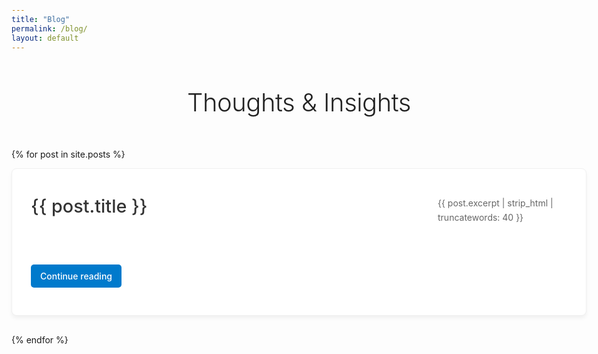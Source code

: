 ```yaml
---
title: "Blog"
permalink: /blog/
layout: default
---
```

# Thoughts & Insights

{% for post in site.posts %}
<article class="blog-post-card">
  <h2><a href="{{ post.url }}">{{ post.title }}</a></h2>
  
  <p class="excerpt">
    {{ post.excerpt | strip_html | truncatewords: 40 }}
  </p>

  <a href="{{ post.url }}" class="read-more">Continue reading</a>
</article>
{% endfor %}

<style>
body {
  max-width: 1200px;
  margin: 0 auto;
  padding: 40px 20px;
  font-family: -apple-system, BlinkMacSystemFont, "Segoe UI", Roboto, Helvetica, Arial, sans-serif;
}

h1 {
  text-align: center;
  font-size: 2.5rem;
  font-weight: 300;
  color: #222;
  margin-bottom: 50px;
  letter-spacing: -0.5px;
}

.blog-post-card {
  background: #ffffff;
  border: 1px solid #f0f0f0;
  border-radius: 8px;
  padding: 30px;
  margin-bottom: 30px;
  box-shadow: 0 4px 6px rgba(0,0,0,0.05);
  transition: all 0.3s ease;
}

.blog-post-card:hover {
  box-shadow: 0 6px 12px rgba(0,0,0,0.08);
  transform: translateY(-3px);
}

.blog-post-card h2 {
  margin: 0 0 20px 0;
  font-size: 1.8rem;
  font-weight: 500;
  color: #333;
}

.blog-post-card h2 a {
  color: #333;
  text-decoration: none;
  transition: color 0.2s ease;
}

.blog-post-card h2 a:hover {
  color: #007ACC;
}

.excerpt {
  color: #666;
  margin-bottom: 20px;
  line-height: 1.6;
}

.read-more {
  display: inline-block;
  background-color: #007ACC;
  color: white;
  padding: 10px 15px;
  border-radius: 5px;
  text-decoration: none;
  font-weight: 500;
  transition: background-color 0.3s ease;
}

.read-more:hover {
  background-color: #005a8c;
}

@media (min-width: 768px) {
  .blog-post-card {
    display: grid;
    grid-template-columns: 3fr 1fr;
    align-items: center;
    gap: 30px;
  }

  .read-more {
    justify-self: end;
  }
}

@media (max-width: 767px) {
  .blog-post-card {
    text-align: center;
  }
}
</style>
